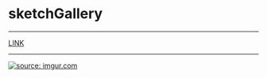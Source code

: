 # sketchGallery
<hr/>

<a href="https://sketch-gallery.vercel.app/">LINK</a>

<hr/>
<a href="https://imgur.com/4Y6MjKG"><img src="https://i.imgur.com/4Y6MjKG.png" title="source: imgur.com" /></a>

